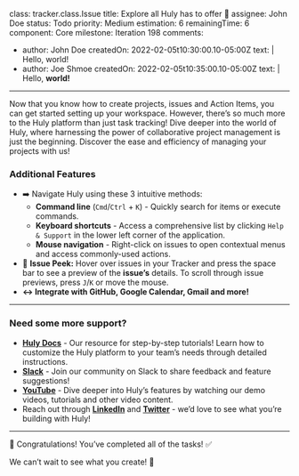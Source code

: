 class: tracker.class.Issue
title: Explore all Huly has to offer 🚀
assignee: John Doe
status: Todo
priority: Medium
estimation: 6
remainingTime: 6
component: Core
milestone: Iteration 198
comments:
  - author: John Doe
    createdOn: 2022-02-05t10:30:00.10-05:00Z
    text: |
      Hello, world!
  - author: Joe Shmoe
    createdOn: 2022-02-05t10:35:00.10-05:00Z
    text: |
      Hello, **world!**
---
Now that you know how to create projects, issues and Action Items, you can get started setting up your workspace. However, there’s so much more to the Huly platform than just task tracking! Dive deeper into the world of Huly, where harnessing the power of collaborative project management is just the beginning. Discover the ease and efficiency of managing your projects with us!

### Additional Features

* ➡️ Navigate Huly using these 3 intuitive methods: 
  * **Command line** (`Cmd`/`Ctrl` + `K`) - Quickly search for items or execute commands.
  * **Keyboard shortcuts** - Access a comprehensive list by clicking `Help & Support` in the lower left corner of the application.
  * **Mouse navigation** - Right-click on issues to open contextual menus and access commonly-used actions.
* 👀 **Issue Peek:** Hover over issues in your Tracker and press the space bar to see a preview of the **issue’s** details. To scroll through issue previews, press `J`/`K` or move the mouse.
* **↔️ Integrate with GitHub, Google Calendar, Gmail and more!** 

---

### Need some more support?

* [**Huly Docs**](https://docs.huly.io/) - Our resource for step-by-step tutorials! Learn how to customize the Huly platform to your team’s needs through detailed instructions.
* [**Slack**](https://hulycommunity.slack.com/join/shared_invite/zt-29kl7zmwz-2b3RRVTiWhhtAwzHjBm3Wg#/shared-invite/email) - Join our community on Slack to share feedback and feature suggestions!
* [**YouTube**](https://www.youtube.com/@huly_io) - Dive deeper into Huly’s features by watching our demo videos, tutorials and other video content.
* Reach out through **[LinkedIn](https://www.linkedin.com/company/hulylabs/)** and [**Twitter**](https://twitter.com/huly_io) - we’d love to see what you’re building with Huly!

---

🎉 Congratulations! You’ve completed all of the tasks! ✅ 

We can’t wait to see what you create! 🚀